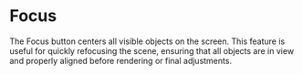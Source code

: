 # Focus  

The Focus button centers all visible objects on the screen. This feature is useful for quickly refocusing the scene, ensuring that all objects are in view and properly aligned before rendering or final adjustments.

